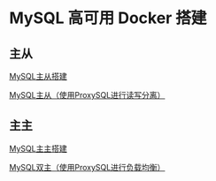 # MySQL 高可用 Docker 搭建


## 主从

[MySQL主从搭建](master-slave/README.md)

[MySQL主从（使用ProxySQL进行读写分离）](master-slave-proxysql/README.md)

## 主主

[MySQL主主搭建](master-master/README.md)

[MySQL双主（使用ProxySQL进行负载均衡）](master-master-proxysql/README.md)
